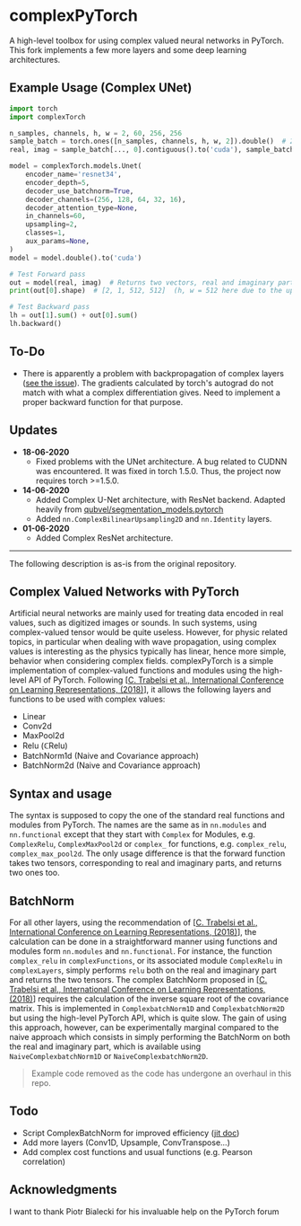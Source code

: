 # complexPyTorch

A high-level toolbox for using complex valued neural networks in PyTorch. This fork implements a few more layers and some deep learning architectures. 

## Example Usage (Complex UNet)
```python
import torch
import complexTorch

n_samples, channels, h, w = 2, 60, 256, 256 
sample_batch = torch.ones([n_samples, channels, h, w, 2]).double()  # 2 for real and imaginary parts, respectively
real, imag = sample_batch[..., 0].contiguous().to('cuda'), sample_batch[..., 1].contiguous().to('cuda')

model = complexTorch.models.Unet(
    encoder_name='resnet34',
    encoder_depth=5,
    decoder_use_batchnorm=True,
    decoder_channels=(256, 128, 64, 32, 16),
    decoder_attention_type=None,
    in_channels=60,
    upsampling=2,
    classes=1,
    aux_params=None,
)
model = model.double().to('cuda')

# Test Forward pass
out = model(real, imag)  # Returns two vectors, real and imaginary part respectively.
print(out[0].shape)  # [2, 1, 512, 512]  (h, w = 512 here due to the upsampling being set to 2 in the model definition)

# Test Backward pass
lh = out[1].sum() + out[0].sum()
lh.backward()
```

## To-Do
* There is apparently a problem with backpropagation of complex layers ([see the issue](https://github.com/wavefrontshaping/complexPyTorch/issues/3)). The gradients calculated by torch's autograd do not match with what a complex differentiation gives. Need to implement a proper backward function for that purpose.

## Updates

* **18-06-2020**
    - Fixed problems with the UNet architecture. A bug related to CUDNN was encountered. It was fixed in torch 1.5.0. Thus, the project now requires torch >=1.5.0.
* **14-06-2020** 
    - Added Complex U-Net architecture, with ResNet backend. Adapted heavily from [qubvel/segmentation_models.pytorch](https://github.com/qubvel/segmentation_models.pytorch/)
    - Added `nn.ComplexBilinearUpsampling2D` and `nn.Identity` layers.
* **01-06-2020**
    - Added Complex ResNet architecture.

---------

The following description is as-is from the original repository.

## Complex Valued Networks with PyTorch

Artificial neural networks are mainly used for treating data encoded in real values, such as digitized images or sounds. 
In such systems, using complex-valued tensor would be quite useless. 
However, for physic related topics, in particular when dealing with wave propagation, using complex values is interesting as the physics typically has linear, hence more simple, behavior when considering complex fields. 
complexPyTorch is a simple implementation of complex-valued functions and modules using the high-level API of PyTorch. 
Following [[C. Trabelsi et al., International Conference on Learning Representations, (2018)](https://openreview.net/forum?id=H1T2hmZAb)], it allows the following layers and functions to be used with complex values:
* Linear
* Conv2d
* MaxPool2d
* Relu (&#8450;Relu)
* BatchNorm1d (Naive and Covariance approach)
* BatchNorm2d (Naive and Covariance approach)


## Syntax and usage

The syntax is supposed to copy the one of the standard real functions and modules from PyTorch. 
The names are the same as in `nn.modules` and `nn.functional` except that they start with `Complex` for Modules, e.g. `ComplexRelu`, `ComplexMaxPool2d` or `complex_` for functions, e.g. `complex_relu`, `complex_max_pool2d`.
The only usage difference is that the forward function takes two tensors, corresponding to real and imaginary parts, and returns two ones too.

## BatchNorm

For all other layers, using the recommendation of [[C. Trabelsi et al., International Conference on Learning Representations, (2018)](https://openreview.net/forum?id=H1T2hmZAb)], the calculation can be done in a straightforward manner using functions and modules form `nn.modules` and `nn.functional`. 
For instance, the function `complex_relu` in `complexFunctions`, or its associated module `ComplexRelu` in `complexLayers`, simply performs `relu` both on the real and imaginary part and returns the two tensors.
The complex BatchNorm proposed in [[C. Trabelsi et al., International Conference on Learning Representations, (2018)](https://openreview.net/forum?id=H1T2hmZAb)] requires the calculation of the inverse square root of the covariance matrix.
This is implemented in `ComplexbatchNorm1D` and `ComplexbatchNorm2D` but using the high-level PyTorch API, which is quite slow.
The gain of using this approach, however, can be experimentally marginal compared to the naive approach which consists in simply performing the BatchNorm on both the real and imaginary part, which is available using `NaiveComplexbatchNorm1D` or `NaiveComplexbatchNorm2D`.


>  Example code removed as the code has undergone an overhaul in this repo.
        
## Todo
* Script ComplexBatchNorm for improved efficiency ([jit doc](https://pytorch.org/docs/stable/jit.html))
* Add more layers (Conv1D, Upsample, ConvTranspose...)
* Add complex cost functions and usual functions (e.g. Pearson correlation)

## Acknowledgments

I want to thank Piotr Bialecki for his invaluable help on the PyTorch forum
